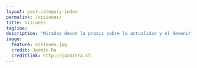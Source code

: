 ```yaml
---
layout: post-category-index
permalink: /visiones/
title: Visiones
tagline:
description: "Miradas desde la praxis sobre la actualidad y el devenir de la performance."
image:
  feature: visiones.jpg
  credit: Jazmín Ra
  creditlink: http://jazminra.cl
---
```

